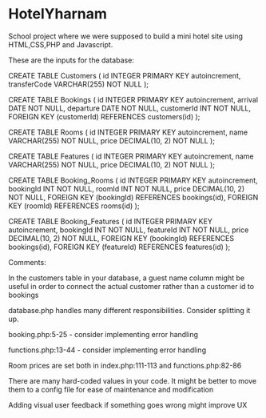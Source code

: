 # HotelYharnam

School project where we were supposed to build a mini hotel site using HTML,CSS,PHP and Javascript.

These are the inputs for the database:

CREATE TABLE Customers (
    id INTEGER PRIMARY KEY autoincrement,
    transferCode VARCHAR(255) NOT NULL
);


CREATE TABLE Bookings (
    id INTEGER PRIMARY KEY autoincrement,
    arrival DATE NOT NULL,
    departure DATE NOT NULL,
    customerId INT NOT NULL,
    FOREIGN KEY (customerId) REFERENCES customers(id)
);


CREATE TABLE Rooms (
    id INTEGER PRIMARY KEY autoincrement,
    name VARCHAR(255) NOT NULL,
    price DECIMAL(10, 2) NOT NULL
);


CREATE TABLE Features (
    id INTEGER PRIMARY KEY autoincrement,
    name VARCHAR(255) NOT NULL,
    price DECIMAL(10, 2) NOT NULL
);


CREATE TABLE Booking_Rooms (
    id INTEGER PRIMARY KEY autoincrement,
    bookingId INT NOT NULL,
    roomId INT NOT NULL,
    price DECIMAL(10, 2) NOT NULL,
    FOREIGN KEY (bookingId) REFERENCES bookings(id),
    FOREIGN KEY (roomId) REFERENCES rooms(id)
);


CREATE TABLE Booking_Features (
    id INTEGER PRIMARY KEY autoincrement,
    bookingId INT NOT NULL,
    featureId INT NOT NULL,
    price DECIMAL(10, 2) NOT NULL,
    FOREIGN KEY (bookingId) REFERENCES bookings(id),
    FOREIGN KEY (featureId) REFERENCES features(id)
);


Comments:

In the customers table in your database, a guest name column might be useful in order to connect the actual customer rather than a customer id to bookings

database.php handles many different responsibilities. Consider splitting it up.

booking.php:5-25 - consider implementing error handling

functions.php:13-44 - consider implementing error handling

Room prices are set both in index.php:111-113 and functions.php:82-86

There are many hard-coded values in your code. It might be better to move them to a config file for ease of maintenance and modification

Adding visual user feedback if something goes wrong might improve UX



